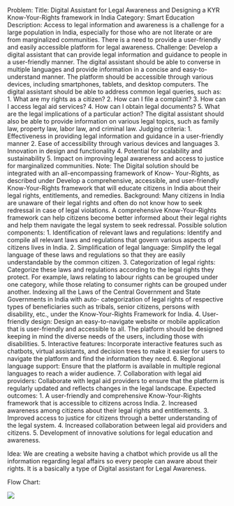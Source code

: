 Problem: Title: Digital Assistant for Legal Awareness and Designing a KYR Know-Your-Rights framework in India Category: Smart Education Description: Access to legal information and awareness is a challenge for a large population in India, especially for those who are not literate or are from marginalized communities. There is a need to provide a user-friendly and easily accessible platform for legal awareness. Challenge: Develop a digital assistant that can provide legal information and guidance to people in a user-friendly manner. The digital assistant should be able to converse in multiple languages and provide information in a concise and easy-to-understand manner. The platform should be accessible through various devices, including smartphones, tablets, and desktop computers. The digital assistant should be able to address common legal queries, such as: 1. What are my rights as a citizen? 2. How can I file a complaint? 3. How can I access legal aid services? 4. How can I obtain legal documents? 5. What are the legal implications of a particular action? The digital assistant should also be able to provide information on various legal topics, such as family law, property law, labor law, and criminal law. Judging criteria: 1. Effectiveness in providing legal information and guidance in a user-friendly manner 2. Ease of accessibility through various devices and languages 3. Innovation in design and functionality 4. Potential for scalability and sustainability 5. Impact on improving legal awareness and access to justice for marginalized communities. Note: The Digital solution should be integrated with an all-encompassing framework of Know- Your-Rights, as described under Develop a comprehensive, accessible, and user-friendly Know-Your-Rights framework that will educate citizens in India about their legal rights, entitlements, and remedies. Background: Many citizens in India are unaware of their legal rights and often do not know how to seek redressal in case of legal violations. A comprehensive Know-Your-Rights framework can help citizens become better informed about their legal rights and help them navigate the legal system to seek redressal. Possible solution components: 1. Identification of relevant laws and regulations: Identify and compile all relevant laws and regulations that govern various aspects of citizens lives in India. 2. Simplification of legal language: Simplify the legal language of these laws and regulations so that they are easily understandable by the common citizen. 3. Categorization of legal rights: Categorize these laws and regulations according to the legal rights they protect. For example, laws relating to labour rights can be grouped under one category, while those relating to consumer rights can be grouped under another. Indexing all the Laws of the Central Government and State Governments in India with auto- categorization of legal rights of respective types of beneficiaries such as tribals, senior citizens, persons with disability, etc., under the Know-Your-Rights Framework for India. 4. User-friendly design: Design an easy-to-navigate website or mobile application that is user-friendly and accessible to all. The platform should be designed keeping in mind the diverse needs of the users, including those with disabilities. 5. Interactive features: Incorporate interactive features such as chatbots, virtual assistants, and decision trees to make it easier for users to navigate the platform and find the information they need. 6. Regional language support: Ensure that the platform is available in multiple regional languages to reach a wider audience. 7. Collaboration with legal aid providers: Collaborate with legal aid providers to ensure that the platform is regularly updated and reflects changes in the legal landscape. Expected outcomes: 1. A user-friendly and comprehensive Know-Your-Rights framework that is accessible to citizens across India. 2. Increased awareness among citizens about their legal rights and entitlements. 3. Improved access to justice for citizens through a better understanding of the legal system. 4. Increased collaboration between legal aid providers and citizens. 5. Development of innovative solutions for legal education and awareness.

Idea: We are creating a website having a chatbot which provide us all the information regarding legal affairs so every people can aware about their rights. It is a basically a type of Digital assistant for Legal Awareness.

Flow Chart:

![](https://github.com/Shaan-Mohammad/know-your-rights/assets/134370682/6cf87c39-e91d-4eb4-ad6c-47113ea4d70a)

